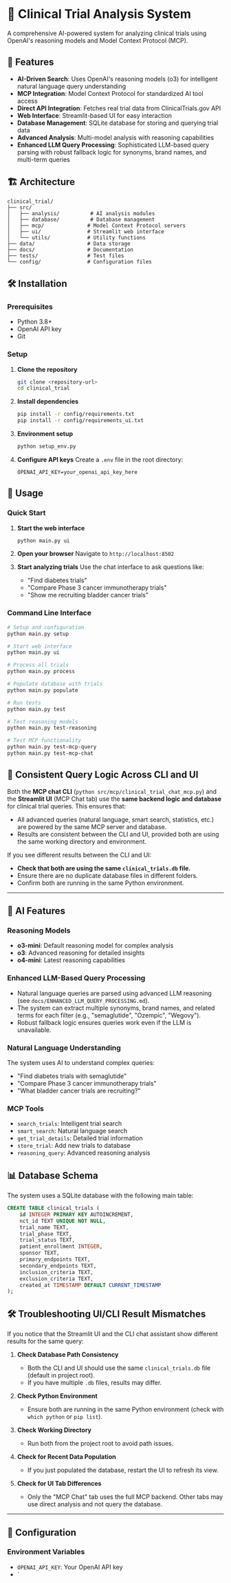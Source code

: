# 🏥 Clinical Trial Analysis System

A comprehensive AI-powered system for analyzing clinical trials using OpenAI's reasoning models and Model Context Protocol (MCP).

## 🚀 Features

- **AI-Driven Search**: Uses OpenAI's reasoning models (o3) for intelligent natural language query understanding
- **MCP Integration**: Model Context Protocol for standardized AI tool access
- **Direct API Integration**: Fetches real trial data from ClinicalTrials.gov API
- **Web Interface**: Streamlit-based UI for easy interaction
- **Database Management**: SQLite database for storing and querying trial data
- **Advanced Analysis**: Multi-model analysis with reasoning capabilities
- **Enhanced LLM Query Processing**: Sophisticated LLM-based query parsing with robust fallback logic for synonyms, brand names, and multi-term queries

## 🏗️ Architecture

```
clinical_trial/
├── src/
│   ├── analysis/          # AI analysis modules
│   ├── database/          # Database management
│   ├── mcp/              # Model Context Protocol servers
│   ├── ui/               # Streamlit web interface
│   └── utils/            # Utility functions
├── data/                 # Data storage
├── docs/                 # Documentation
├── tests/                # Test files
└── config/               # Configuration files
```

## 🛠️ Installation

### Prerequisites

- Python 3.8+
- OpenAI API key
- Git

### Setup

1. **Clone the repository**
   ```bash
   git clone <repository-url>
   cd clinical_trial
   ```

2. **Install dependencies**
   ```bash
   pip install -r config/requirements.txt
   pip install -r config/requirements_ui.txt
   ```

3. **Environment setup**
   ```bash
   python setup_env.py
   ```

4. **Configure API keys**
   Create a `.env` file in the root directory:
   ```env
   OPENAI_API_KEY=your_openai_api_key_here
   ```

## 🚀 Usage

### Quick Start

1. **Start the web interface**
   ```bash
   python main.py ui
   ```

2. **Open your browser**
   Navigate to `http://localhost:8502`

3. **Start analyzing trials**
   Use the chat interface to ask questions like:
   - "Find diabetes trials"
   - "Compare Phase 3 cancer immunotherapy trials"
   - "Show me recruiting bladder cancer trials"

### Command Line Interface

```bash
# Setup and configuration
python main.py setup

# Start web interface
python main.py ui

# Process all trials
python main.py process

# Populate database with trials
python main.py populate

# Run tests
python main.py test

# Test reasoning models
python main.py test-reasoning

# Test MCP functionality
python main.py test-mcp-query
python main.py test-mcp-chat
```

## 🧠 Consistent Query Logic Across CLI and UI

Both the **MCP chat CLI** (`python src/mcp/clinical_trial_chat_mcp.py`) and the **Streamlit UI** (MCP Chat tab) use the **same backend logic and database** for clinical trial queries. This ensures that:
- All advanced queries (natural language, smart search, statistics, etc.) are powered by the same MCP server and database.
- Results are consistent between the CLI and UI, provided both are using the same working directory and environment.

If you see different results between the CLI and UI:
- **Check that both are using the same `clinical_trials.db` file.**
- Ensure there are no duplicate database files in different folders.
- Confirm both are running in the same Python environment.

---

## 🤖 AI Features

### Reasoning Models
- **o3-mini**: Default reasoning model for complex analysis
- **o3**: Advanced reasoning for detailed insights
- **o4-mini**: Latest reasoning capabilities

### Enhanced LLM-Based Query Processing
- Natural language queries are parsed using advanced LLM reasoning (see `docs/ENHANCED_LLM_QUERY_PROCESSING.md`).
- The system can extract multiple synonyms, brand names, and related terms for each filter (e.g., "semaglutide", "Ozempic", "Wegovy").
- Robust fallback logic ensures queries work even if the LLM is unavailable.

### Natural Language Understanding
The system uses AI to understand complex queries:
- "Find diabetes trials with semaglutide"
- "Compare Phase 3 cancer immunotherapy trials"
- "What bladder cancer trials are recruiting?"

### MCP Tools
- `search_trials`: Intelligent trial search
- `smart_search`: Natural language search
- `get_trial_details`: Detailed trial information
- `store_trial`: Add new trials to database
- `reasoning_query`: Advanced reasoning analysis

## 📊 Database Schema

The system uses a SQLite database with the following main table:

```sql
CREATE TABLE clinical_trials (
    id INTEGER PRIMARY KEY AUTOINCREMENT,
    nct_id TEXT UNIQUE NOT NULL,
    trial_name TEXT,
    trial_phase TEXT,
    trial_status TEXT,
    patient_enrollment INTEGER,
    sponsor TEXT,
    primary_endpoints TEXT,
    secondary_endpoints TEXT,
    inclusion_criteria TEXT,
    exclusion_criteria TEXT,
    created_at TIMESTAMP DEFAULT CURRENT_TIMESTAMP
);
```

## 🛠️ Troubleshooting UI/CLI Result Mismatches

If you notice that the Streamlit UI and the CLI chat assistant show different results for the same query:

1. **Check Database Path Consistency**
   - Both the CLI and UI should use the same `clinical_trials.db` file (default in project root).
   - If you have multiple `.db` files, results may differ.

2. **Check Python Environment**
   - Ensure both are running in the same Python environment (check with `which python` or `pip list`).

3. **Check Working Directory**
   - Run both from the project root to avoid path issues.

4. **Check for Recent Data Population**
   - If you just populated the database, restart the UI to refresh its view.

5. **Check for UI Tab Differences**
   - Only the "MCP Chat" tab uses the full MCP backend. Other tabs may use direct analysis and not query the database.

---

## 🔧 Configuration

### Environment Variables
- `OPENAI_API_KEY`: Your OpenAI API key
- `